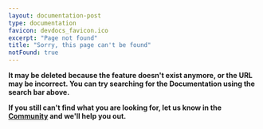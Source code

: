 ```yaml
---
layout: documentation-post
type: documentation
favicon: devdocs_favicon.ico
excerpt: "Page not found"
title: "Sorry, this page can't be found"
notFound: true
---
```


**It may be deleted because the feature doesn't exist anymore, or the URL may be incorrect. You can try searching for the Documentation using the search bar above.**

**If you still can't find what you are looking for, let us know in the [Community](https://help.risevision.com/hc/en-us/community/topics/) and we'll help you out.**
